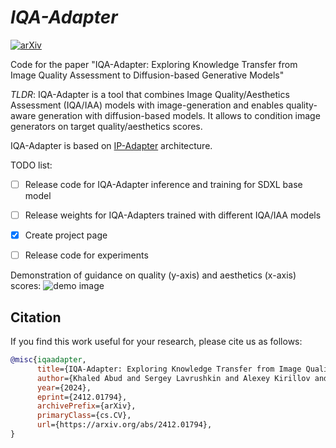 # ___***IQA-Adapter***___

[![arXiv](https://img.shields.io/badge/arXiv-2412.01794-b31b1b.svg)](https://arxiv.org/abs/2412.01794)

Code for the paper "IQA-Adapter: Exploring Knowledge Transfer from Image Quality Assessment to Diffusion-based Generative Models"

*TLDR*: IQA-Adapter is a tool that combines Image Quality/Aesthetics Assessment (IQA/IAA) models with image-generation and enables quality-aware generation with diffusion-based models. It allows to condition image generators on target quality/aesthetics scores.

IQA-Adapter is based on [IP-Adapter](https://github.com/tencent-ailab/IP-Adapter) architecture.

TODO list:
- [ ] Release code for IQA-Adapter inference and training for SDXL base model
- [ ] Release weights for IQA-Adapters trained with different IQA/IAA models
- [x] Create project page
- [ ] Release code for experiments


Demonstration of guidance on quality (y-axis) and aesthetics (x-axis) scores:
![demo image](/assets/2d_viz.png)

## Citation
If you find this work useful for your research, please cite us as follows:
```bibtex
@misc{iqaadapter,
      title={IQA-Adapter: Exploring Knowledge Transfer from Image Quality Assessment to Diffusion-based Generative Models}, 
      author={Khaled Abud and Sergey Lavrushkin and Alexey Kirillov and Dmitriy Vatolin},
      year={2024},
      eprint={2412.01794},
      archivePrefix={arXiv},
      primaryClass={cs.CV},
      url={https://arxiv.org/abs/2412.01794}, 
}
```
